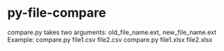 # py-file-compare
compare.py takes two arguments: old_file_name.ext, new_file_name.ext
Example:
compare.py file1.csv file2.csv
compare.py file1.xlsx file2.xlsx
